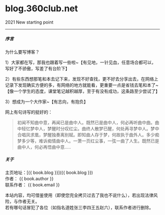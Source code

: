# blog.360club.net

2021 New starting point

------

##### 序言

为什么要写博客？  

1）大家都在写，那我也跟着写一些啦~【有见地，一针见血，任意场合都可以，写好了不骄傲，写差了有台阶下】  

2）有些东西想那笔和本去记下来，发现不好查找，更不好去分享出去，在网络上记录下发现确实方便的多，有网络的地方就能看，更重要一点是省钱去笔和本了~【像一个学生的态度，课堂笔记越积越厚，至于有没有成功，这条路至少尝试了】 
 
3）想成为一个大作家~【有志向，有抱负】


网上有句诗写的挺好的：

>
>初闻不知曲中意，再闻已是曲中人。既然已是曲中人，何必再听曲中曲。曲中轻忆梦中人，梦醒时分叹红尘。曲终人散梦已醒，何处再寻梦中人。梦中合唱凤求凰，梦醒独奏离别赋。即知曲人存于梦，何故执于曲外人。多少痴梦多少等，难诉痴情曲中人。一萧一页红尘事，一弦一曲了人生。既然已是曲中人，何必再悟曲中意.....
>



##### 关于

主页地址：[{{ book.blog }}]({{ book.blog }})  
作者： {{ book.author }}  
联系作者： {{ book.email }}  

本站内容，均可借鉴使用（即使您完全拷贝过去了我也不说什么），若出现法律风险，与作者无关。  
若有哪句话冒犯了各位（如指名道姓张三李四王五赵六），联系作者进行删除。
